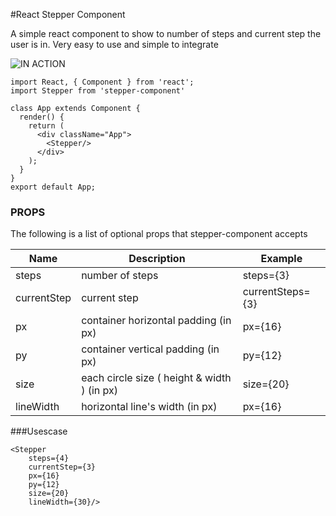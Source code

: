 #React Stepper Component

A simple react component to show to number of steps and current step the user is in.
Very easy to use and simple to integrate


![IN ACTION](https://i.ibb.co/2N3xjt4/Screenshot-2018-11-30-at-03-24-45.png)


```
import React, { Component } from 'react';
import Stepper from 'stepper-component'

class App extends Component {
  render() {
    return (
      <div className="App">
        <Stepper/>
      </div>
    );
  }
}
export default App;
```

### PROPS

The following is a list of optional props that stepper-component accepts

Name                | Description                                    | Example     |
--------------------|------------------------------------------------|-----------------------|
steps					| number of steps                                | steps={3}   |
currentStep		   | current step                                   | currentSteps={3}   |
px					   | container horizontal padding (in px)           | px={16}   |
py					   | container vertical padding (in px)             | py={12}   |
size					|  each circle size ( height & width ) (in px)   | size={20}   |
lineWidth			   | horizontal line's width (in px)                | px={16}   |

    
    
###Usescase

```
<Stepper 
	steps={4} 
	currentStep={3} 
	px={16} 
	py={12} 
	size={20} 
	lineWidth={30}/>
```



